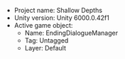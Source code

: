 <!-- UNITY CODE ASSIST INSTRUCTIONS START -->
- Project name: Shallow Depths
- Unity version: Unity 6000.0.42f1
- Active game object:
  - Name: EndingDialogueManager
  - Tag: Untagged
  - Layer: Default
<!-- UNITY CODE ASSIST INSTRUCTIONS END -->